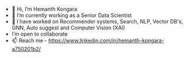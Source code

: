 - 👋 Hi, I’m Hemanth Kongara
- 👀 I’m currently working as a Senior Data Scientist
- 🌱 I have worked on Recommender systems, Search, NLP, Vector DB's, GNN, Auto suggest and Computer Vision (XAI)
- I’m open to collaborate 
- 📫 Reach me - https://www.linkedin.com/in/hemanth-kongara-a750201b2/

<!---
hemanth-1729/hemanth-1729 is a ✨ special ✨ repository because its `README.md` (this file) appears on your GitHub profile.
You can click the Preview link to take a look at your changes.
--->
